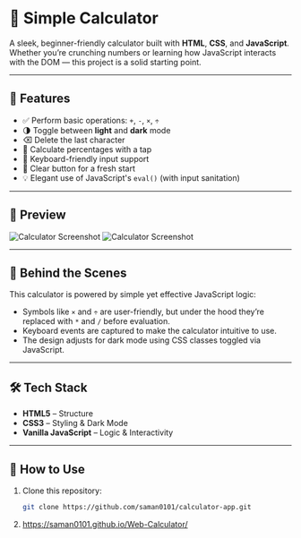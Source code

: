 # 🧮 Simple Calculator 

A sleek, beginner-friendly calculator built with **HTML**, **CSS**, and **JavaScript**. Whether you’re crunching numbers or learning how JavaScript interacts with the DOM — this project is a solid starting point.

---

## 🚀 Features

- ✅ Perform basic operations: `+`, `-`, `×`, `÷`
- 🌗 Toggle between **light** and **dark** mode
- ⌫ Delete the last character
- 🧮 Calculate percentages with a tap
- 🎯 Keyboard-friendly input support
- 🧼 Clear button for a fresh start
- 💡 Elegant use of JavaScript's `eval()` (with input sanitation)

---

## 📸 Preview

![Calculator Screenshot](https://i.postimg.cc/yYcX2Nwt/Screenshot-1184.png)
![Calculator Screenshot](https://i.postimg.cc/Gm38zhrk/Screenshot-1185.png)


---

## 🧠 Behind the Scenes

This calculator is powered by simple yet effective JavaScript logic:

- Symbols like `×` and `÷` are user-friendly, but under the hood they’re replaced with `*` and `/` before evaluation.
- Keyboard events are captured to make the calculator intuitive to use.
- The design adjusts for dark mode using CSS classes toggled via JavaScript.

---

## 🛠 Tech Stack

- **HTML5** – Structure
- **CSS3** – Styling & Dark Mode
- **Vanilla JavaScript** – Logic & Interactivity

---

## 🔧 How to Use

1. Clone this repository:
   ```bash
   git clone https://github.com/saman0101/calculator-app.git
2. https://saman0101.github.io/Web-Calculator/
